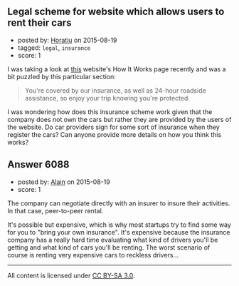 ## Legal scheme for website which allows users to rent their cars

- posted by: [Horatiu](https://stackexchange.com/users/6813611/horatiu) on 2015-08-19
- tagged: `legal`, `insurance`
- score: 1

I was taking a look at [this](https://www.drivejoy.co.uk/how-it-works) website's How It Works page recently and was a bit puzzled by this particular section:

> You're covered by our insurance, as well as 24-hour roadside assistance, so enjoy your trip knowing you're protected.

I was wondering how does this insurance scheme work given that the company does not own the cars but rather they are provided by the users of the website. Do car providers sign for some sort of insurance when they register the cars? Can anyone provide more details on how you think this works?



## Answer 6088

- posted by: [Alain](https://stackexchange.com/users/21866/alain) on 2015-08-19
- score: 1

The company can negotiate directly with an insurer to insure their activities. In that case, peer-to-peer rental.

It's possible but expensive, which is why most startups try to find some way for you to "bring your own insurance". It's expensive because the insurance company has a really hard time evaluating what kind of drivers you'll be getting and what kind of cars you'll be renting. The worst scenario of course is renting very expensive cars to reckless drivers...



---

All content is licensed under [CC BY-SA 3.0](https://creativecommons.org/licenses/by-sa/3.0/).
